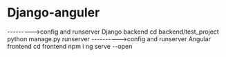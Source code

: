 # Django-anguler
--------->config and runserver Django backend
cd backend/test_project
python manage.py runserver 
---------->config and runserver Angular frontend 
cd frontend
npm i
ng serve --open 

